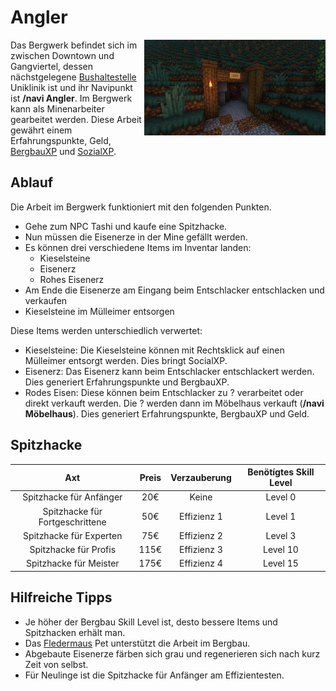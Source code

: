 # Angler


<img align="right" width="290" eight="290" src="../../../assets/image/nebenjobs/bergwerk.png">



Das Bergwerk befindet sich im zwischen Downtown und Gangviertel, dessen nächstgelegene [Bushaltestelle](../../pages/öpnv/bus.md) Uniklinik ist und ihr Navipunkt ist **/navi Angler**.
Im Bergwerk kann als Minenarbeiter gearbeitet werden. Diese Arbeit gewährt einem Erfahrungspunkte, Geld, [BergbauXP](../../pages/skills/bergbau.md) und [SozialXP](../../pages/skills/social.md). 

## Ablauf

Die Arbeit im Bergwerk funktioniert mit den folgenden Punkten.

- Gehe zum NPC Tashi und kaufe eine Spitzhacke. 
- Nun müssen die Eisenerze in der Mine gefällt werden.
- Es können drei verschiedene Items im Inventar landen: 
   - Kieselsteine 
   - Eisenerz
   - Rohes Eisenerz
- Am Ende die Eisenerze am Eingang beim Entschlacker entschlacken und verkaufen
- Kieselsteine im Mülleimer entsorgen


Diese Items werden unterschiedlich verwertet: 

* Kieselsteine: Die Kieselsteine können mit Rechtsklick auf einen Mülleimer entsorgt werden. Dies bringt SocialXP.
* Eisenerz: Das Eisenerz kann beim Entschlacker entschlackert werden. Dies generiert Erfahrungspunkte und BergbauXP.
* Rodes Eisen: Diese können beim Entschlacker zu ? verarbeitet oder direkt verkauft werden. Die ? werden dann im Möbelhaus verkauft (**/navi Möbelhaus**). Dies generiert Erfahrungspunkte, BergbauXP und Geld.

## Spitzhacke

| Axt | Preis | Verzauberung | Benötígtes Skill Level |
| :-: | :-: | :-: | :-: |
| Spitzhacke für Anfänger | 20€ | Keine | Level 0 |
| Spitzhacke für Fortgeschrittene | 50€ | Effizienz 1 | Level 1 |
| Spitzhacke für Experten | 75€ | Effizienz 2 | Level 3 |
| Spitzhacke für Profis | 115€ | Effizienz 3 | Level 10 |
| Spitzhacke für Meister | 175€ | Effizienz 4 | Level 15 |


## Hilfreiche Tipps

* Je höher der Bergbau Skill Level ist, desto bessere Items und Spitzhacken erhält man.
* Das [Fledermaus](../../pages/pets/fledermaus.md) Pet unterstützt die Arbeit im Bergbau.
* Abgebaute Eisenerze färben sich grau und regenerieren sich nach kurz Zeit von selbst.
* Für Neulinge ist die Spitzhacke für Anfänger am Effizientesten.

